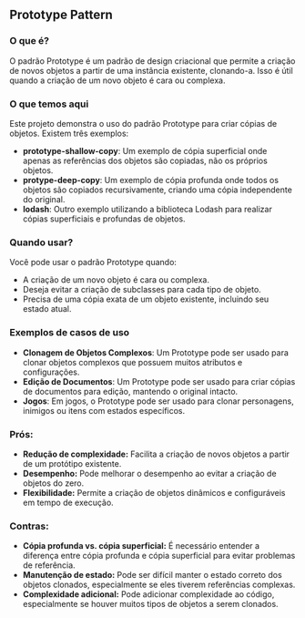 ## Prototype Pattern

### O que é?
O padrão Prototype é um padrão de design criacional que permite a criação de novos objetos a partir de uma instância existente, clonando-a. Isso é útil quando a criação de um novo objeto é cara ou complexa.

### O que temos aqui
Este projeto demonstra o uso do padrão Prototype para criar cópias de objetos. Existem três exemplos: 
- **prototype-shallow-copy**: Um exemplo de cópia superficial onde apenas as referências dos objetos são copiadas, não os próprios objetos.
- **protype-deep-copy**: Um exemplo de cópia profunda onde todos os objetos são copiados recursivamente, criando uma cópia independente do original.
- **lodash**: Outro exemplo utilizando a biblioteca Lodash para realizar cópias superficiais e profundas de objetos.

### Quando usar?
Você pode usar o padrão Prototype quando:
- A criação de um novo objeto é cara ou complexa.
- Deseja evitar a criação de subclasses para cada tipo de objeto.
- Precisa de uma cópia exata de um objeto existente, incluindo seu estado atual.

### Exemplos de casos de uso
- **Clonagem de Objetos Complexos**: Um Prototype pode ser usado para clonar objetos complexos que possuem muitos atributos e configurações.
- **Edição de Documentos**: Um Prototype pode ser usado para criar cópias de documentos para edição, mantendo o original intacto.
- **Jogos**: Em jogos, o Prototype pode ser usado para clonar personagens, inimigos ou itens com estados específicos.

### Prós:
- **Redução de complexidade:** Facilita a criação de novos objetos a partir de um protótipo existente.
- **Desempenho:** Pode melhorar o desempenho ao evitar a criação de objetos do zero.
- **Flexibilidade:** Permite a criação de objetos dinâmicos e configuráveis em tempo de execução.

### Contras:
- **Cópia profunda vs. cópia superficial:** É necessário entender a diferença entre cópia profunda e cópia superficial para evitar problemas de referência.
- **Manutenção de estado:** Pode ser difícil manter o estado correto dos objetos clonados, especialmente se eles tiverem referências complexas.
- **Complexidade adicional:** Pode adicionar complexidade ao código, especialmente se houver muitos tipos de objetos a serem clonados.
